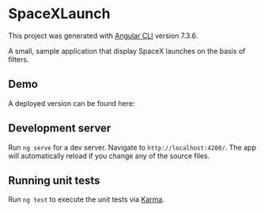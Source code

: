 # SpaceXLaunch

This project was generated with [Angular CLI](https://github.com/angular/angular-cli) version 7.3.6.

A small, sample application that display SpaceX launches on the basis of filters. 


## Demo

A deployed version can be found here:

## Development server

Run `ng serve` for a dev server. Navigate to `http://localhost:4200/`. The app will automatically reload if you change any of the source files.

## Running unit tests

Run `ng test` to execute the unit tests via [Karma](https://karma-runner.github.io).
